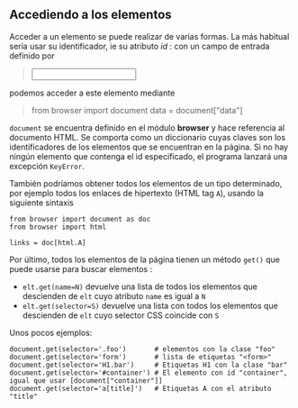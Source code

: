 Accediendo a los elementos
--------------------------

Acceder a un elemento se puede realizar de varias formas. La más habitual sería usar su identificador, ie su atributo _id_ : con un campo de entrada definido por

>    <input id="data">

podemos acceder a este elemento mediante

>    from browser import document
>    data = document["data"]

`document` se encuentra definido en el módulo **browser** y hace referencia al documento HTML. Se comporta como un diccionario cuyas claves son los identificadores de los elementos que se encuentran en la página. Si no hay ningún elemento que contenga el id especificado, el programa lanzará una excepción `KeyError`.

También podríamos obtener todos los elementos de un tipo determinado, por ejemplo todos los enlaces de hipertexto (HTML tag `A`), usando la siguiente sintaxis

    from browser import document as doc
    from browser import html

    links = doc[html.A]

Por último, todos los elementos de la página tienen un método `get()` que puede usarse para buscar elementos :

- `elt.get(name=N)` devuelve una lista de todos los elementos que descienden de `elt` cuyo atributo `name` es igual a `N`
- `elt.get(selector=S)` devuelve una lista con todos los elementos que descienden de `elt` cuyo selector CSS coincide con `S`

Unos pocos ejemplos:

    document.get(selector='.foo')       # elementos con la clase "foo"
    document.get(selector='form')       # lista de etiquetas "<form>"
    document.get(selector='H1.bar')     # Etiquetas H1 con la clase "bar"
    document.get(selector='#container') # El elemento con id "container", igual que usar [document["container"]]
    document.get(selector='a[title]')   # Etiquetas A con el atributo "title"
